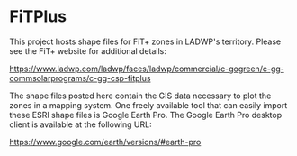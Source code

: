 # FiTPlus
This project hosts shape files for FiT+ zones in LADWP's territory. 
Please see the FiT+ website for additional details:

https://www.ladwp.com/ladwp/faces/ladwp/commercial/c-gogreen/c-gg-commsolarprograms/c-gg-csp-fitplus

The shape files posted here contain the GIS data necessary to plot the zones in a mapping system. One freely available tool that can easily import these ESRI shape files is Google Earth Pro. The Google Earth Pro desktop client is available at the following URL:


https://www.google.com/earth/versions/#earth-pro
